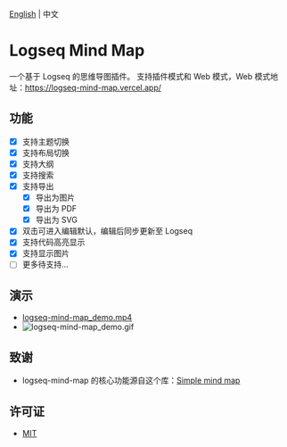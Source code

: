 [English](./README.md) | 中文

# Logseq Mind Map

一个基于 Logseq 的思维导图插件。
支持插件模式和 Web 模式，Web 模式地址：https://logseq-mind-map.vercel.app/

## 功能

- [x] 支持主题切换
- [x] 支持布局切换
- [x] 支持大纲
- [x] 支持搜索
- [x] 支持导出
    - [x] 导出为图片
    - [x] 导出为 PDF
    - [x] 导出为 SVG
- [x] 双击可进入编辑默认，编辑后同步更新至 Logseq
- [x] 支持代码高亮显示
- [x] 支持显示图片
- [ ] 更多待支持...

## 演示

- [logseq-mind-map_demo.mp4](https://logseq-img.oss-cn-beijing.aliyuncs.com/logseq/logseq-mind-map_demo.mp4)
- ![logseq-mind-map_demo.gif](./logseq-mind-map_demo.gif)

## 致谢

- logseq-mind-map 的核心功能源自这个库：[Simple mind map](https://github.com/wanglin2/mind-map)

## 许可证

- [MIT](./LICENSE)

<script type="text/javascript" src="https://cdnjs.buymeacoffee.com/1.0.0/button.prod.min.js" data-name="bmc-button" data-slug="baiyp" data-color="#FFDD00" data-emoji="☕"  data-font="Arial" data-text="请我喝杯咖啡" data-outline-color="#000000" data-font-color="#000000" data-coffee-color="#ffffff" ></script>